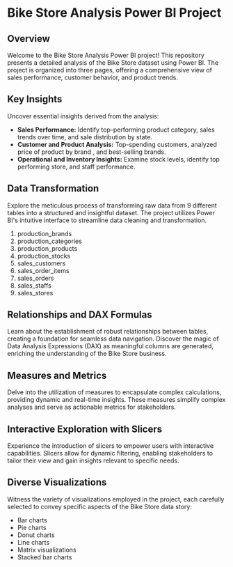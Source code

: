 # Bike Store Analysis Power BI Project

## Overview

Welcome to the Bike Store Analysis Power BI project! This repository presents a detailed analysis of the Bike Store dataset using Power BI. The project is organized into three pages, offering a comprehensive view of sales performance, customer behavior, and product trends.

## Key Insights

Uncover essential insights derived from the analysis:

- **Sales Performance:** Identify top-performing product category, sales trends over time, and sale distribution by state.
- **Customer and Product Analysis:** Top-spending customers, analyzed price of product by brand  , and best-selling brands.
- **Operational and Inventory Insights:** Examine stock levels, identify top performing store, and staff performance.

## Data Transformation

Explore the meticulous process of transforming raw data from 9 different tables into a structured and insightful dataset. The project utilizes Power BI's intuitive interface to streamline data cleaning and transformation.

1. production_brands
2. production_categories
3. production_products
4. production_stocks
5. sales_customers
6. sales_order_items
7. sales_orders
8. sales_staffs
9. sales_stores

## Relationships and DAX Formulas

Learn about the establishment of robust relationships between tables, creating a foundation for seamless data navigation. Discover the magic of Data Analysis Expressions (DAX) as meaningful columns are generated, enriching the understanding of the Bike Store business.

## Measures and Metrics

Delve into the utilization of measures to encapsulate complex calculations, providing dynamic and real-time insights. These measures simplify complex analyses and serve as actionable metrics for stakeholders.

## Interactive Exploration with Slicers

Experience the introduction of slicers to empower users with interactive capabilities. Slicers allow for dynamic filtering, enabling stakeholders to tailor their view and gain insights relevant to specific needs.

## Diverse Visualizations

Witness the variety of visualizations employed in the project, each carefully selected to convey specific aspects of the Bike Store data story:

- Bar charts 
- Pie charts
- Donut charts
- Line charts
- Matrix visualizations
- Stacked bar charts

